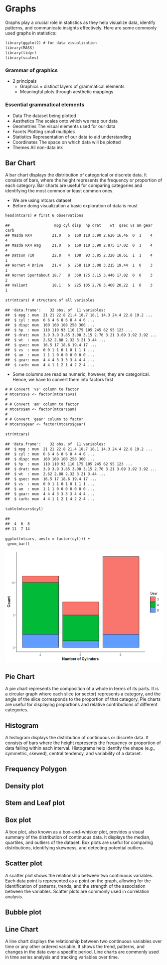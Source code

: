 # Graphs

Graphs play a crucial role in statistics as they help visualize data,
identify patterns, and communicate insights effectively. Here are some
commonly used graphs in statistics:

    library(ggplot2) # for data visualization
    library(MASS)
    library(tidyr)
    library(scales)

### Grammar of graphics

-   2 principals
    -   Graphics = distinct layers of grammatical elements
    -   Meaningful plots through aesthetic mappings

### Essential grammatical elements

-   Data The dataset being plotted
-   Aesthetics The scales onto which we map our data
-   Geometries The visual elements used for our data
-   Facets Plotting small multiples
-   Statistics Representation of our data to aid understanding
-   Coordinates The space on which data will be plotted
-   Themes All non-data ink

## Bar Chart

A bar chart displays the distribution of categorical or discrete data.
It consists of bars, where the height represents the frequency or
proportion of each category. Bar charts are useful for comparing
categories and identifying the most common or least common ones.

-   We are using mtcars dataset
-   Before doing visualization a basic exploration of data is must

<!-- -->

    head(mtcars) # first 6 observations

    ##                    mpg cyl disp  hp drat    wt  qsec vs am gear carb
    ## Mazda RX4         21.0   6  160 110 3.90 2.620 16.46  0  1    4    4
    ## Mazda RX4 Wag     21.0   6  160 110 3.90 2.875 17.02  0  1    4    4
    ## Datsun 710        22.8   4  108  93 3.85 2.320 18.61  1  1    4    1
    ## Hornet 4 Drive    21.4   6  258 110 3.08 3.215 19.44  1  0    3    1
    ## Hornet Sportabout 18.7   8  360 175 3.15 3.440 17.02  0  0    3    2
    ## Valiant           18.1   6  225 105 2.76 3.460 20.22  1  0    3    1

    str(mtcars) # structure of all variables

    ## 'data.frame':    32 obs. of  11 variables:
    ##  $ mpg : num  21 21 22.8 21.4 18.7 18.1 14.3 24.4 22.8 19.2 ...
    ##  $ cyl : num  6 6 4 6 8 6 8 4 4 6 ...
    ##  $ disp: num  160 160 108 258 360 ...
    ##  $ hp  : num  110 110 93 110 175 105 245 62 95 123 ...
    ##  $ drat: num  3.9 3.9 3.85 3.08 3.15 2.76 3.21 3.69 3.92 3.92 ...
    ##  $ wt  : num  2.62 2.88 2.32 3.21 3.44 ...
    ##  $ qsec: num  16.5 17 18.6 19.4 17 ...
    ##  $ vs  : num  0 0 1 1 0 1 0 1 1 1 ...
    ##  $ am  : num  1 1 1 0 0 0 0 0 0 0 ...
    ##  $ gear: num  4 4 4 3 3 3 3 4 4 4 ...
    ##  $ carb: num  4 4 1 1 2 1 4 2 2 4 ...

-   Some columns are read as numeric, however, they are categorical.
    Hence, we have to convert them into factors first

<!-- -->

    # # Convert 'vs' column to factor
    # mtcars$vs <- factor(mtcars$vs)
    # 
    # # Convert 'am' column to factor
    # mtcars$am <- factor(mtcars$am)
    # 
    # # Convert 'gear' column to factor
    # mtcars$gear <- factor(mtcars$gear)

    str(mtcars)

    ## 'data.frame':    32 obs. of  11 variables:
    ##  $ mpg : num  21 21 22.8 21.4 18.7 18.1 14.3 24.4 22.8 19.2 ...
    ##  $ cyl : num  6 6 4 6 8 6 8 4 4 6 ...
    ##  $ disp: num  160 160 108 258 360 ...
    ##  $ hp  : num  110 110 93 110 175 105 245 62 95 123 ...
    ##  $ drat: num  3.9 3.9 3.85 3.08 3.15 2.76 3.21 3.69 3.92 3.92 ...
    ##  $ wt  : num  2.62 2.88 2.32 3.21 3.44 ...
    ##  $ qsec: num  16.5 17 18.6 19.4 17 ...
    ##  $ vs  : num  0 0 1 1 0 1 0 1 1 1 ...
    ##  $ am  : num  1 1 1 0 0 0 0 0 0 0 ...
    ##  $ gear: num  4 4 4 3 3 3 3 4 4 4 ...
    ##  $ carb: num  4 4 1 1 2 1 4 2 2 4 ...

    table(mtcars$cyl)

    ## 
    ##  4  6  8 
    ## 11  7 14

    ggplot(mtcars, aes(x = factor(cyl))) +
     geom_bar()

![](Chapter-5-Graphs_files/figure-markdown_strict/unnamed-chunk-7-1.png)

## Pie Chart

A pie chart represents the composition of a whole in terms of its parts.
It is a circular graph where each slice (or sector) represents a
category, and the angle of the slice corresponds to the proportion of
that category. Pie charts are useful for displaying proportions and
relative contributions of different categories.

## Histogram

A histogram displays the distribution of continuous or discrete data. It
consists of bars where the height represents the frequency or proportion
of data falling within each interval. Histograms help identify the shape
(e.g., symmetric, skewed), central tendency, and variability of a
dataset.

## Frequency Polygon

## Density plot

## Stem and Leaf plot

## Box plot

A box plot, also known as a box-and-whisker plot, provides a visual
summary of the distribution of continuous data. It displays the median,
quartiles, and outliers of the dataset. Box plots are useful for
comparing distributions, identifying skewness, and detecting potential
outliers.

## Scatter plot

A scatter plot shows the relationship between two continuous variables.
Each data point is represented as a point on the graph, allowing for the
identification of patterns, trends, and the strength of the association
between the variables. Scatter plots are commonly used in correlation
analysis.

## Bubble plot

## Line Chart

A line chart displays the relationship between two continuous variables
over time or any other ordered variable. It shows the trend, patterns,
and changes in the data over a specific period. Line charts are commonly
used in time series analysis and tracking variables over time.
